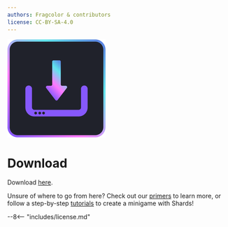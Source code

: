 ```yaml
---
authors: Fragcolor & contributors
license: CC-BY-SA-4.0
---
```


![](assets/DownloadLogo.png)

# Download

Download [here](https://github.com/fragcolor-xyz/shards/releases).

Unsure of where to go from here? Check out our [primers](../learn/shards/) to learn more, or follow a step-by-step [tutorials](../learn/tutorials/) to create a minigame with Shards!


--8<-- "includes/license.md"
